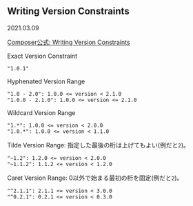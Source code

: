 ## Writing Version Constraints
2021.03.09

[Composer公式: Writing Version Constraints](https://getcomposer.org/doc/articles/versions.md#writing-version-constraints)

Exact Version Constraint
```
"1.0.1"
```
Hyphenated Version Range
```
"1.0 - 2.0": 1.0.0 <= version < 2.1.0
"1.0.0 - 2.1.0": 1.0.0 <= version <= 2.1.0
```

Wildcard Version Range
```
"1.*": 1.0.0 <= version < 2.0.0
"1.0.*": 1.0.0 <= version < 1.1.0
```

Tilde Version Range: 指定した最後の桁は上げてもよい(例だと`2`)。
```
"~1.2": 1.2.0 <= version < 2.0.0
"~1.1.2": 1.1.2 <= version < 1.2.0
```

Caret Version Range: 0以外で始まる最初の桁を固定(例だと`2`)。
```
"^2.1.1": 2.1.1 <= version < 3.0.0
"^0.2.1": 0.2.1 <= version < 0.3.0
```
